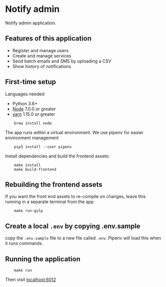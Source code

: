 # Notify admin

Notify admin application.

## Features of this application

- Register and manage users
- Create and manage services
- Send batch emails and SMS by uploading a CSV
- Show history of notifications

## First-time setup

Languages needed

- Python 3.6+
- [Node](https://nodejs.org/) 7.0.0 or greater
- [yarn](https://yarnpkg.com/en/) 1.15.0 or greater

```shell
    brew install node
```

The app runs within a virtual environment. We use pipenv for easier environment
management

```shell
    pip3 install --user pipenv
```

Install dependencies and build the frontend assets:

```shell
    make install
    make build-frontend
```

## Rebuilding the frontend assets

If you want the front end assets to re-compile on changes, leave this running
in a separate terminal from the app

```shell
    make run-gulp
```

## Create a local `.env` by copying .env.sample

copy the `.env.sample` file to a new file called `.env`. Pipenv will load this
when it runs commands.

## Running the application

```shell
    make run
```

Then visit [localhost:6012](http://localhost:6012)
